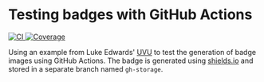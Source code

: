 # Testing badges with GitHub Actions

<a href="https://github.com/mcaskill/foobar/actions">
  <img src="https://github.com/mcaskill/foobar/workflows/CI/badge.svg" alt="CI" />
</a>
<a href="https://github.com/mcaskill/foobar/actions">
  <img src="https://raw.githubusercontent.com/mcaskill/foobar/gh-storage/coverage-badge-action/coverage-badge.svg" alt="Coverage" />
</a>

Using an example from Luke Edwards' [UVU](https://github.com/lukeed/uvu) to test the generation of badge images using GitHub Actions. The badge is generated using [shields.io](https://shields.io/) and stored in a separate branch named `gh-storage`.
